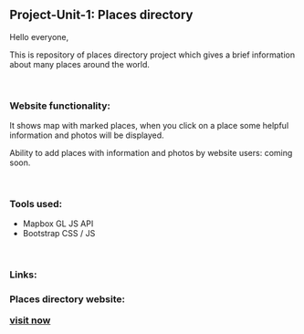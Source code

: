 <h2>Project-Unit-1: Places directory</h2>
<p>Hello everyone,</p>
<p>  This is repository of places directory project which gives a brief information about many places around the world.</p>
<br>
<h3>Website functionality:</h3>

<p>  It shows map with marked places, when you click on a place some helpful information and photos will be displayed.</p>

<p>  Ability to add places with information and photos by website users: coming soon.<p>
<br>
<h3>Tools used:</h3>
    <ul>
    <li>Mapbox GL JS API</li>
    <li>Bootstrap CSS / JS</li>
    </ul>
<br>
<h3>Links:<h3>

<p>Places directory website: </p><a href="https://ashraf-tq.github.io/places_directory/">visit now</a>
